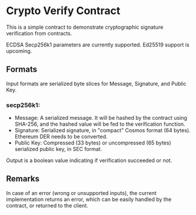 # Crypto Verify Contract

This is a simple contract to demonstrate cryptographic signature verification from contracts.

ECDSA Secp256k1 parameters are currently supported. Ed25519 support is upcoming.

## Formats

Input formats are serialized byte slices for Message, Signature, and Public Key.

### secp256k1:

- Message: A serialized message. It will be hashed by the contract using SHA-256, and the hashed value will be fed to the
  verification function.
- Signature:  Serialized signature, in "compact" Cosmos format (64 bytes). Ethereum DER needs to be converted.
- Public Key:  Compressed (33 bytes) or uncompressed (65 bytes) serialized public key, in SEC format.

Output is a boolean value indicating if verification succeeded or not.


## Remarks

In case of an error (wrong or unsupported inputs), the current implementation returns an error, which can be
easily handled by the contract, or returned to the client.
